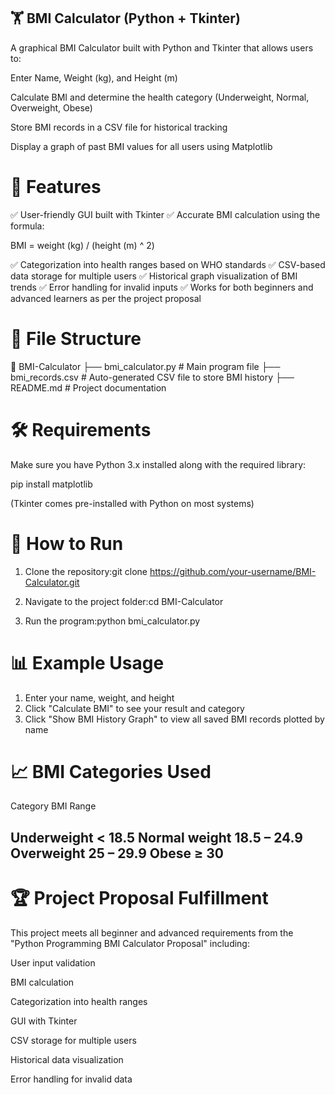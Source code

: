 ## 🏋 BMI Calculator (Python + Tkinter)

A graphical BMI Calculator built with Python and Tkinter that allows users to:

Enter Name, Weight (kg), and Height (m)

Calculate BMI and determine the health category (Underweight, Normal, Overweight, Obese)

Store BMI records in a CSV file for historical tracking

Display a graph of past BMI values for all users using Matplotlib

# 📌 Features

✅ User-friendly GUI built with Tkinter
✅ Accurate BMI calculation using the formula:

BMI = weight (kg) / (height (m) ^ 2)

✅ Categorization into health ranges based on WHO standards
✅ CSV-based data storage for multiple users
✅ Historical graph visualization of BMI trends
✅ Error handling for invalid inputs
✅ Works for both beginners and advanced learners as per the project proposal


# 📂 File Structure

📁 BMI-Calculator
 ├── bmi_calculator.py   # Main program file
 ├── bmi_records.csv     # Auto-generated CSV file to store BMI history
 ├── README.md           # Project documentation


# 🛠 Requirements

Make sure you have Python 3.x installed along with the required library:

pip install matplotlib

(Tkinter comes pre-installed with Python on most systems)

# 🚀 How to Run

1. Clone the repository:git clone https://github.com/your-username/BMI-Calculator.git

2. Navigate to the project folder:cd BMI-Calculator

3. Run the program:python bmi_calculator.py

# 📊 Example Usage

1. Enter your name, weight, and height
2. Click "Calculate BMI" to see your result and category
3. Click "Show BMI History Graph" to view all saved BMI records plotted by name

# 📈 BMI Categories Used

Category	BMI Range

Underweight	< 18.5
Normal weight	18.5 – 24.9
Overweight	25 – 29.9
Obese	≥ 30
--

# 🏆 Project Proposal Fulfillment

This project meets all beginner and advanced requirements from the "Python Programming BMI Calculator Proposal" including:

User input validation

BMI calculation

Categorization into health ranges

GUI with Tkinter

CSV storage for multiple users

Historical data visualization

Error handling for invalid data
